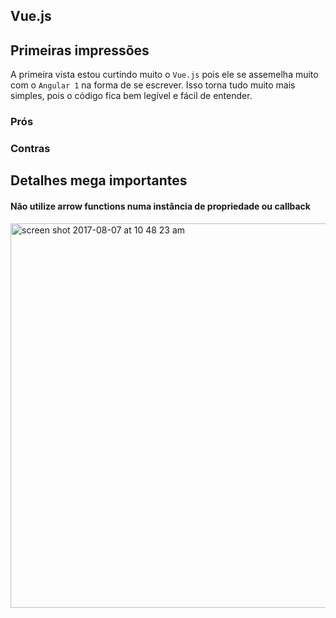 ## Vue.js

## Primeiras impressões

A primeira vista estou curtindo muito o `Vue.js` pois ele se assemelha muito com o `Angular 1` na forma de se escrever. Isso torna tudo muito mais simples, pois o código fica bem legível e fácil de entender.


### Prós




### Contras


## Detalhes mega importantes

#### Não utilize arrow functions numa instância de propriedade ou callback
<img width="615" alt="screen shot 2017-08-07 at 10 48 23 am" src="https://user-images.githubusercontent.com/1047989/29029428-096862b4-7b5e-11e7-8ecf-68c31e88cd70.png">
